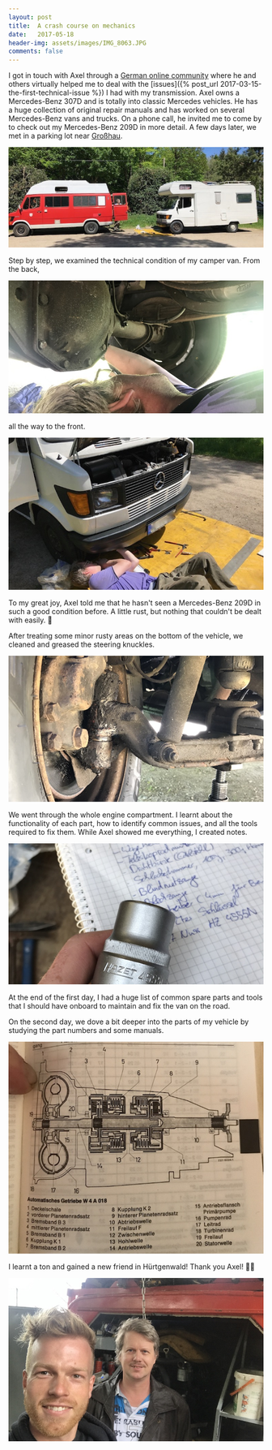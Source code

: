 ```yaml
---
layout: post
title:  A crash course on mechanics
date:   2017-05-18
header-img: assets/images/IMG_8063.JPG
comments: false
---
```


I got in touch with Axel through a [German online community](http://www.busfreaks.de) where he and others virtually helped me to deal with the [issues]({% post_url 2017-03-15-the-first-technical-issue %}) I had with my transmission. Axel owns a Mercedes-Benz 307D and is totally into classic Mercedes vehicles. He has a huge collection of original repair manuals and has worked on several Mercedes-Benz vans and trucks. On a phone call, he invited me to come by to check out my Mercedes-Benz 209D in more detail. A few days later, we met in a parking lot near [Großhau](https://www.google.com/maps/place/Großhau,+52393+Hürtgenwald,+Germany/).

![Our vans parked next to each other](/assets/images/IMG_8063.JPG)

Step by step, we examined the technical condition of my camper van. From the back,

![Examining the rear axle](/assets/images/IMG_8083.JPG)

all the way to the front.

![Examining the front axle](/assets/images/IMG_8065.JPG)

To my great joy, Axel told me that he hasn't seen a Mercedes-Benz 209D in such a good condition before. A little rust, but nothing that couldn't be dealt with easily. :tada:

After treating some minor rusty areas on the bottom of the vehicle, we cleaned and greased the steering knuckles.

![Greasing the steering knuckles](/assets/images/IMG_8057.JPG)

We went through the whole engine compartment. I learnt about the functionality of each part, how to identify common issues, and all the tools required to fix them. While Axel showed me everything, I created notes.

![Greasing the steering knuckles](/assets/images/IMG_8076.JPG)

At the end of the first day, I had a huge list of common spare parts and tools that I should have onboard to maintain and fix the van on the road.

On the second day, we dove a bit deeper into the parts of my vehicle by studying the part numbers and some manuals.

![Construction of the automatic transmission](/assets/images/IMG_8099.jpg)

I learnt a ton and gained a new friend in Hürtgenwald! Thank you Axel! :wrench::sunglasses:

![Selfie with Axel](/assets/images/IMG_8114.JPG)
